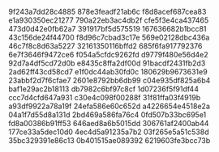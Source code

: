 9f243a7dd28c4885
878e3feadf21ab6c
f8d8acef687cea83
e1a930350ec21277
790a22eb3ac4db2f
cfe5f3e4ca437465
473d0d42e0fb62a7
391917bf5d575519
167636682b1bcc81
43c156de24f44700
f8d96c7cbad3c17e
569e02128dbc436a
46c7f8c8d63a5227
32161350116bffd2
685f6fa917792376
6e7f3646f9472ce6
f054a5cfdc9262fd
d9779f480e56d4e2
92d7a4df5cd72d0b
e8435c8ffa2df00d
91bacdf2431fb2d3
2ad62ff43cd58cd7
e1f0dc44ab30fd0c
180629b9673631e9
23abbf2d7f6cfae7
2601e8792bb6db99
c04e935df825a6b4
baf1e29ac2b18113
db7982c6bf97c8cf
1d07236f5f91df44
ccc7d4cfd647a931
c30e4c098f00288f
31f81ffa03f4919b
a93df9922a78a19f
24efa586e60c652d
a4226654e4518e2a
04a1f7d55d8a131d
2bd469a586fa76c4
0fd507b33bc695e1
fd8a00386b91ff53
646aed8a6b5015dd
306761af2400ab44
177ce33a5dec10d0
4ec4d5a91235a7b2
03f265e5a51c538d
35bc329391e86c13
0b401515ae089392
6219603fe3bcc73b
